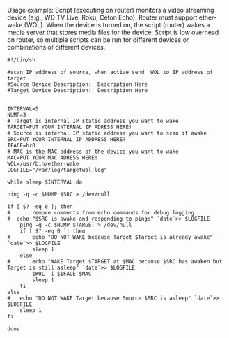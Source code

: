 Usage example:  Script (executing on router) monitors a video streaming device (e.g., WD TV Live, Roku, Ceton Echo).  Router must support ether-wake (WOL). When the device is turned on, the script (router) wakes a media server that stores media files for the device.  Script is low overhead on router, so multiple scripts can be run for different devices or combinations of different devices.

```
#!/bin/sh

#scan IP address of source, when active send  WOL to IP address of target
#Source Device Description:  Description Here
#Target Device Description:  Description Here


INTERVAL=5
NUMP=3
# Target is internal IP static address you want to wake
TARGET=PUT YOUR INTERNAL IP ADRESS HERE!
# Source is internal IP static address you want to scan if awake
SRC=PUT YOUR INTERNAL IP ADDRESS HERE!
IFACE=br0
# MAC is the MAC address of the device you want to wake
MAC=PUT YOUR MAC ADRESS HERE!
WOL=/usr/bin/ether-wake
LOGFILE="/var/log/targetwol.log"

while sleep $INTERVAL;do

ping -q -c $NUMP $SRC > /dev/null

if [ $? -eq 0 ]; then
#       remove comments from echo commands for debug logging
#  echo "$SRC is awake and responding to pings" `date`>> $LOGFILE
	ping -q -c $NUMP $TARGET > /dev/null
	if [ $? -eq 0 ]; then
#		echo "DO NOT WAKE because Target $Target is already awake" `date`>> $LOGFILE
		sleep 1
	else
#		echo "WAKE Target $TARGET at $MAC because $SRC has awaken but Target is still asleep" `date`>> $LOGFILE
		$WOL -i $IFACE $MAC
		sleep 1
	fi
else
#	echo "DO NOT WAKE Target because Source $SRC is asleep" `date`>> $LOGFILE
	sleep 1
fi

done
```